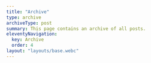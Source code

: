 ```yaml
---
title: "Archive"
type: archive
archiveType: post
summary: This page contains an archive of all posts.
eleventyNavigation:
  key: Archive
  order: 4
layout: "layouts/base.webc"
---
```

